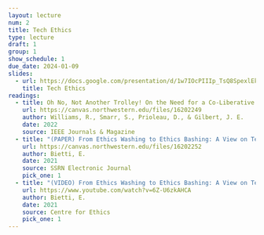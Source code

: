 ```yaml
---
layout: lecture
num: 2
title: Tech Ethics
type: lecture
draft: 1
group: 1
show_schedule: 1
due_date: 2024-01-09
slides:
  - url: https://docs.google.com/presentation/d/1w7IOcPIIIp_TsQ8SpexlEkYE77LdADd3IZzFeJK5fnI/edit?usp=sharing
    title: Tech Ethics
readings:
  - title: Oh No, Not Another Trolley! On the Need for a Co-Liberative Consciousness in CS Pedagogy (Intro only)
    url: https://canvas.northwestern.edu/files/16202249
    author: Williams, R., Smarr, S., Prioleau, D., & Gilbert, J. E.
    date: 2022
    source: IEEE Journals & Magazine
  - title: "(PAPER) From Ethics Washing to Ethics Bashing: A View on Tech Ethics from Within Moral Philosophy"
    url: https://canvas.northwestern.edu/files/16202252
    author: Bietti, E.
    date: 2021
    source: SSRN Electronic Journal
    pick_one: 1
  - title: "(VIDEO) From Ethics Washing to Ethics Bashing: A View on Tech Ethics from Within Moral Philosophy"
    url: https://www.youtube.com/watch?v=6Z-U6zkAHCA
    author: Bietti, E.
    date: 2021
    source: Centre for Ethics
    pick_one: 1
---
```


